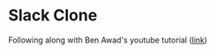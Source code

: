 # Slack Clone

Following along with Ben Awad's youtube tutorial ([link](https://www.youtube.com/playlist?list=PLN3n1USn4xlkdRlq3VZ1sT6SGW0-yajjL))
